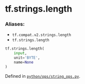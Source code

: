 <div itemscope itemtype="http://developers.google.com/ReferenceObject">
<meta itemprop="name" content="tf.strings.length" />
<meta itemprop="path" content="Stable" />
</div>

# tf.strings.length



### Aliases:

* `tf.compat.v2.strings.length`
* `tf.strings.length`

``` python
tf.strings.length(
    input,
    unit='BYTE',
    name=None
)
```



Defined in [`python/ops/string_ops.py`](/code/stable/tensorflow/python/ops/string_ops.py).

<!-- Placeholder for "Used in" -->
